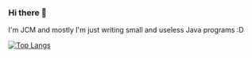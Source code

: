 ### Hi there 👋

I'm JCM and mostly I'm just writing small and useless Java programs :D

[![Top Langs](https://github-readme-stats.vercel.app/api/top-langs/?username=JnCrMx&theme=darcula)](https://github.com/anuraghazra/github-readme-stats)
